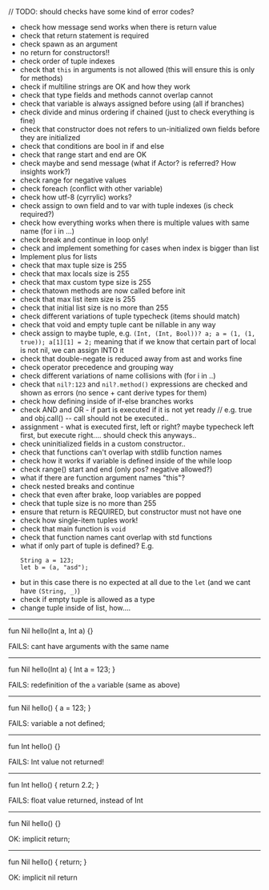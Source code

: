 // TODO: should checks have some kind of error codes?

* check how message send works when there is return value
* check that return statement is required
* check spawn as an argument
* no return for constructors!!
* check order of tuple indexes
* check that `this` in arguments is not allowed (this will ensure this is only for methods)
* check if multiline strings are OK and how they work
* check that type fields and methods cannot overlap cannot 
* check that variable is always assigned before using (all if branches)
* check divide and minus ordering if chained (just to check everything is fine)
* check that constructor does not refers to un-initialized own fields before they are initialized
* check that conditions are bool in if and else
* check that range start and end are OK
* check maybe and send message (what if Actor? is referred? How insights work?)
* check range for negative values
* check foreach (conflict with other variable)
* check how utf-8 (cyrrylic) works?
* check assign to own field and to var with tuple indexes (is check required?)
* check how everything works when there is multiple values with same name (for i in ...)
* check break and continue in loop only!
* check and implement something for cases when index is bigger than list
* Implement plus for lists
* check that max tuple size is 255
* check that max locals size is 255
* check that max custom type size is 255
* check thatown methods are now called before init
* check that max list item size is 255
* check that initial list size is no more than 255
* check different variations of tuple typecheck (items should match)
* check that void and empty tuple cant be nillable in any way
* check assign to maybe tuple, e.g.
    `(Int, (Int, Bool))? a; a = (1, (1, true)); a[1][1] = 2;`
    meaning that if we know that certain part of local is not nil, we can assign INTO it
* check that double-negate is reduced away from ast and works fine
* check operator precedence and grouping way
* check different variations of name collisions with (for i in ..)
* check that `nil?:123` and `nil?.method()` expressions are checked and
    shown as errors (no sence + cant derive types for them)
* check how defining inside of if-else branches works 
* check AND and OR - if part is executed if it is not yet ready
    // e.g. true and obj.call()  -- call should not be executed..
* assignment - what is executed first, left or right?
   maybe typecheck left first, but execute right....
   should check this anyways..
* check uninitialized fields in a custom constructor..
* check that functions can't overlap with stdlib function names
* check how it works if variable is defined inside of the while loop
* check range() start and end (only pos? negative allowed?)
* what if there are function argument names "this"?
* check nested breaks and continue
* check that even after brake, loop variables are popped
* check that tuple size is no more than 255
* ensure that return is REQUIRED, but constructor must not have one
* check how single-item tuples work!
* check that main function is `void`
* check that function names cant overlap with std functions
* what if only part of tuple is defined? E.g. 
    ```example
    String a = 123;
    let b = (a, "asd");
    ```
* but in this case there is no expected at all due to the `let` (and we cant have `(String, _)`)
* check if empty tuple is allowed as a type
* change tuple inside of list, how....
---
fun Nil hello(Int a, Int a) {}

FAILS: cant have arguments with the same name

---
fun Nil hello(Int a) {
    Int a = 123;
}

FAILS: redefinition of the `a` variable (same as above)

---
fun Nil hello() {
    a = 123;
}

FAILS: variable a not defined;

---
fun Int hello() {}

FAILS: Int value not returned!

---
fun Int hello() {
    return 2.2;
}

FAILS: float value returned, instead of Int

---
fun Nil hello() {}

OK: implicit return;

---
fun Nil hello() { return; }

OK: implicit nil return

